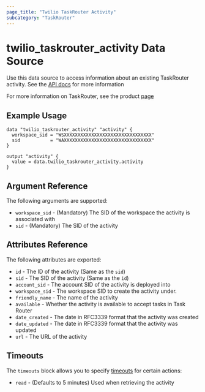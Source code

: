 ```yaml
---
page_title: "Twilio TaskRouter Activity"
subcategory: "TaskRouter"
---
```


# twilio_taskrouter_activity Data Source

Use this data source to access information about an existing TaskRouter activity. See the [API docs](https://www.twilio.com/docs/taskrouter/api/activity) for more information

For more information on TaskRouter, see the product [page](https://www.twilio.com/taskrouter)

## Example Usage

```hcl
data "twilio_taskrouter_activity" "activity" {
  workspace_sid = "WSXXXXXXXXXXXXXXXXXXXXXXXXXXXXXXXX"
  sid           = "WAXXXXXXXXXXXXXXXXXXXXXXXXXXXXXXXX"
}

output "activity" {
  value = data.twilio_taskrouter_activity.activity
}
```

## Argument Reference

The following arguments are supported:

- `workspace_sid` - (Mandatory) The SID of the workspace the activity is associated with
- `sid` - (Mandatory) The SID of the activity

## Attributes Reference

The following attributes are exported:

- `id` - The ID of the activity (Same as the `sid`)
- `sid` - The SID of the activity (Same as the `id`)
- `account_sid` - The account SID of the activity is deployed into
- `workspace_sid` - The workspace SID to create the activity under.
- `friendly_name` - The name of the activity
- `available` - Whether the activity is available to accept tasks in Task Router
- `date_created` - The date in RFC3339 format that the activity was created
- `date_updated` - The date in RFC3339 format that the activity was updated
- `url` - The URL of the activity

## Timeouts

The `timeouts` block allows you to specify [timeouts](https://www.terraform.io/docs/configuration/resources.html#timeouts) for certain actions:

- `read` - (Defaults to 5 minutes) Used when retrieving the activity
